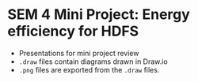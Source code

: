 SEM 4 Mini Project: Energy efficiency for HDFS
===============================================
* Presentations for mini project review
* ```.draw``` files contain diagrams drawn in Draw.io
* ```.png``` files are exported from the ```.draw``` files.

